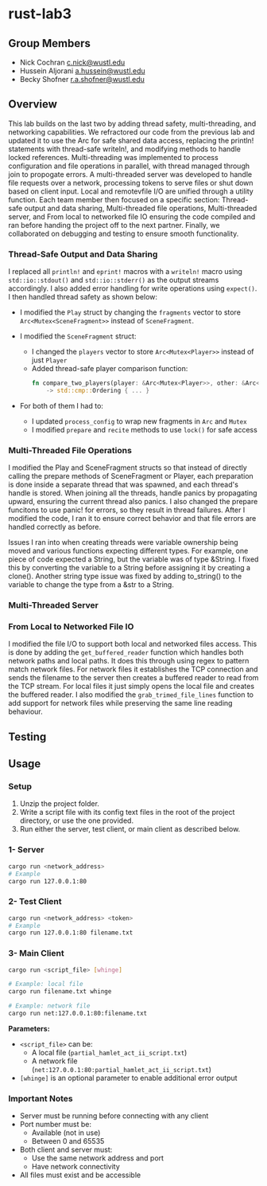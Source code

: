 # rust-lab3

## Group Members
- Nick Cochran c.nick@wustl.edu
- Hussein Aljorani a.hussein@wustl.edu
- Becky Shofner r.a.shofner@wustl.edu

## Overview
This lab builds on the last two by adding thread safety, multi-threading, and
networking capabilities. We refractored our code from the previous lab and
updated it to use the Arc<Mutex> for safe shared data access, replacing the println!
statements with thread-safe writeln!, and modifying methods to handle locked
references. Multi-threading was implemented to process configuration and file
operations in parallel, with thread managed through join to propogate errors.
A multi-threaded server was developed to handle file requests over a network, 
processing tokens to serve files or shut down based on client input. Local and 
remotevfile I/O are unified through a utility function. 
Each team member then focused on a specific section: Thread-safe output and data sharing, 
Multi-threaded file operations, Multi-threaded server, and From local to networked file 
IO ensuring the code compiled and ran before handing the project off to the next 
partner. Finally, we collaborated on debugging and testing to ensure smooth functionality.

### Thread-Safe Output and Data Sharing
I replaced all `println!` and `eprint!` macros with a `writeln!` macro using
`std::io::stdout()` and `std::io::stderr()` as the output streams 
accordingly. I also added error handling for write operations using 
`expect()`. I then handled thread safety as shown below:

- I modified the `Play` struct by changing the `fragments` vector to 
  store `Arc<Mutex<SceneFragment>>` instead of `SceneFragment`. 

- I modified the `SceneFragment` struct:
  - I changed the `players` vector to store `Arc<Mutex<Player>>` instead of 
    just `Player`
  - Added thread-safe player comparison function:
    ```rust
    fn compare_two_players(player: &Arc<Mutex<Player>>, other: &Arc<Mutex<Player>>) 
        -> std::cmp::Ordering { ... }
    ```

- For both of them I had to:
  - I updated `process_config` to wrap new fragments in `Arc` and `Mutex`
  - I modified `prepare` and `recite` methods to use `lock()` for safe access

### Multi-Threaded File Operations
I modified the Play and SceneFragment structs so that instead of directly 
calling the prepare methods of SceneFragment or Player, each preparation
is done inside a separate thread that was spawned, and each thread's handle
is stored. When joining all the threads, handle panics by propagating upward,
ensuring the current thread also panics. I also changed the prepare funcitons
to use panic! for errors, so they result in thread failures. After I modified
the code, I ran it to ensure correct behavior and that file errors are handled
correctly as before.

Issues I ran into when creating threads were variable ownership
being moved and various functions expecting different types. 
For example, one piece of code expected a String, but the variable was of
type &String. I fixed this by converting the variable to a 
String before assigning it by creating a clone(). Another string
type issue was fixed by adding to_string() to the variable to 
change the type from a &str to a String.

### Multi-Threaded Server

### From Local to Networked File IO
I modified the file I/O to support both local and networked files access. 
This is done by adding the `get_buffered_reader` function which handles both 
network paths and local paths. It does this through using regex to pattern 
match network files. For network files it establishes the TCP connection and 
sends the filename to the server then creates a buffered reader to read from 
the TCP stream. For local files it just simply opens the local file and 
creates the buffered reader. I also modified the `grab_trimed_file_lines` 
function to add support for network files while preserving the same line 
reading behaviour.

## Testing

## Usage

### Setup
1. Unzip the project folder.
2. Write a script file with its config text files in the root of the project directory, or use the one provided.
3. Run either the server, test client, or main client as described below.

### 1- Server
```bash
cargo run <network_address>
# Example
cargo run 127.0.0.1:80
```

### 2- Test Client
```bash
cargo run <network_address> <token>
# Example
cargo run 127.0.0.1:80 filename.txt
```

### 3- Main Client
```bash
cargo run <script_file> [whinge]

# Example: local file
cargo run filename.txt whinge

# Example: network file
cargo run net:127.0.0.1:80:filename.txt
```

**Parameters:**
- `<script_file>` can be:
    - A local file (`partial_hamlet_act_ii_script.txt`)
    - A network file (`net:127.0.0.1:80:partial_hamlet_act_ii_script.txt`)
- `[whinge]` is an optional parameter to enable additional error output

### Important Notes
- Server must be running before connecting with any client
- Port number must be:
    - Available (not in use)
    - Between 0 and 65535
- Both client and server must:
    - Use the same network address and port
    - Have network connectivity
- All files must exist and be accessible